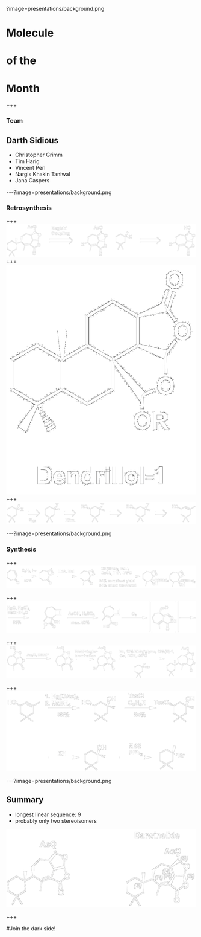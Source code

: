 ?image=presentations/background.png
# Molecule 
# of the 
# Month

+++

### Team 
## Darth Sidious
* Christopher Grimm
* Tim Harig
* Vincent Perl
* Nargis Khakin Taniwal
* Jana Caspers

---?image=presentations/background.png
### Retrosynthesis
+++
![Retrosynthesis](presentations/Retrosynthese1.png)
+++
![Retrosynthesis](presentations/Dendrillol1.png)
+++
![Retrosynthesis Isophorol](presentations/Retrosynthese2.png)

---?image=presentations/background.png
### Synthesis
+++
![Synthesis](presentations/Synthese1.png)


+++
![Synthesis](presentations/Synthese2.png)


+++
![Synthesis](presentations/Synthese3.png)


+++
![Synthesis](presentations/Synthese4.png)



---?image=presentations/background.png
## Summary
- longest linear sequence: 9
- probably only two stereoisomers

![Synthesis](presentations/comparison.png)

+++

#Join the dark side!


